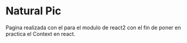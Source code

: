 # Natural Pic

Pagina realizada con el para el modulo de react2 con el fin de poner en practica el Context en react.
